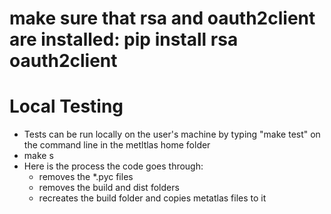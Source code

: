 # make sure that rsa and oauth2client are installed: pip install rsa oauth2client
# Local Testing
 - Tests can be run locally on the user's machine by typing "make test" on the command line in the metltlas home folder
 - make s
 - Here is the process the code goes through:
   - removes the *.pyc files
   - removes the build and dist folders
   - recreates the build folder and copies metatlas files to it
